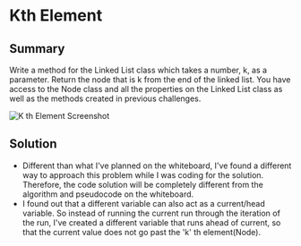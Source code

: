 ﻿# Kth Element

## Summary
Write a method for the Linked List class which takes a number, k, as a parameter. Return the node that is k from the end of the linked list. You have access to the Node class and all the properties on the Linked List class as well as the methods created in previous challenges. ​

![K th Element Screenshot](../KthElementScreenShot.jpg)

## Solution
- Different than what I've planned on the whiteboard, I've found a different way to approach this problem while I was coding for the solution. Therefore, the code solution will be completely different from the algorithm and pseudocode on the whiteboard.
- I found out that a different variable can also act as a current/head variable. So instead of running the current run through the iteration of the run, I've created a different variable that runs ahead of current, so that the current value does not go past the 'k' th element(Node).
